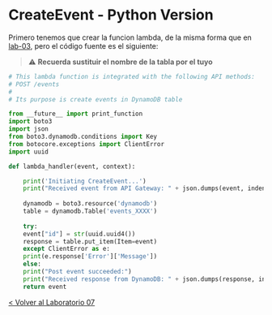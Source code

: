 # CreateEvent - Python Version

Primero tenemos que crear la funcion lambda, de la misma forma que en [lab-03](../EventsList), pero el código fuente es el siguiente:
> :warning: **Recuerda sustituir el nombre de la tabla por el tuyo**

```python
# This lambda function is integrated with the following API methods:
# POST /events
#
# Its purpose is create events in DynamoDB table

from __future__ import print_function
import boto3
import json
from boto3.dynamodb.conditions import Key
from botocore.exceptions import ClientError
import uuid

def lambda_handler(event, context):

    print('Initiating CreateEvent...')
    print("Received event from API Gateway: " + json.dumps(event, indent=2))
    
    dynamodb = boto3.resource('dynamodb')
    table = dynamodb.Table('events_XXXX')
    
    try:
	event["id"] = str(uuid.uuid4())
	response = table.put_item(Item=event)
    except ClientError as e:
	print(e.response['Error']['Message'])
    else:
	print("Post event succeeded:")
	print("Received response from DynamoDB: " + json.dumps(response, indent=2))
	return event

```


[< Volver al Laboratorio 07 ](../../lab-07#lab-07#crear-endpoint-para-dar-de-alta-eventos-post-events) 

